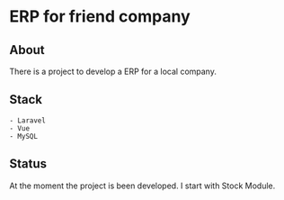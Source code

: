 # ERP for friend company

## About

There is a project to develop a ERP for a local company.

## Stack

    - Laravel
    - Vue
    - MySQL

## Status

At the moment the project is been developed. I start with Stock Module.
